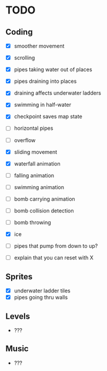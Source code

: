 # TODO

## Coding

* [X] smoother movement

* [X] scrolling
* [X] pipes taking water out of places
* [X] pipes draining into places
* [X] draining affects underwater ladders

* [X] swimming in half-water
* [X] checkpoint saves map state

* [ ] horizontal pipes
* [ ] overflow

* [X] sliding movement
* [X] waterfall animation
* [ ] falling animation
* [ ] swimming animation

* [ ] bomb carrying animation
* [ ] bomb collision detection
* [ ] bomb throwing

* [X] ice
* [ ] pipes that pump from down to up?

* [ ] explain that you can reset with X

## Sprites

* [X] underwater ladder tiles
* [X] pipes going thru walls

## Levels

* ???

## Music

* ???
